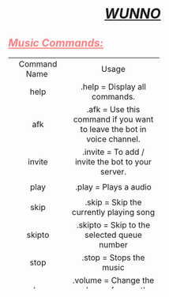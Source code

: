 <h1 style="text-align: center;"><span style="text-decoration: underline; color: ##ff8080;"><em>WUNNO</em></span></h1>
<h2 style="color: ##ff8080; text-align: left;"><span style="text-decoration: underline; color: #ff8080;"><em>Music Commands:</em></span></h2>
<table class="editorDemoTable" style="height: 468px; width: 482px;">
<tbody>
<tr style="height: 18px;">
<td style="height: 10px; width: 104px; text-align: center;">Command Name&nbsp;</td>
<td style="width: 169.6px; height: 10px; text-align: center;">Usage</td>
</tr>
<tr style="height: 18px;">
<td style="width: 104px; text-align: center; height: 18px;">help</td>
<td style="width: 169.6px; text-align: center; height: 18px;">.help = Display all commands.</td>
</tr>
<tr style="height: 34px;">
<td style="width: 104px; text-align: center; height: 34px;">afk</td>
<td style="width: 169.6px; text-align: center; height: 34px;">.afk =  Use this command if you want to leave the bot in voice channel.</td>
</tr>
<tr style="height: 52px;">
<td style="width: 104px; text-align: center; height: 52px;">invite</td>
<td style="width: 169.6px; text-align: center; height: 52px;">.invite = To add / invite the bot to your server.</td>
</tr>
<tr style="height: 36px;">
<td style="height: 24px; width: 104px; text-align: center;">play</td>
<td style="width: 169.6px; height: 24px; text-align: center;">.play = Plays a audio</td>
</tr>
<tr style="height: 22px;">
<td style="height: 17px; width: 104px; text-align: center;">skip</td>
<td style="width: 169.6px; height: 17px; text-align: center;">.skip = Skip the currently playing song</td>
</tr>
<tr style="height: 34px;">
<td style="width: 104px; text-align: center; height: 34px;">skipto</td>
<td style="width: 169.6px; text-align: center; height: 34px;">.skipto = Skip to the selected queue number</td>
</tr>
<tr style="height: 34px;">
<td style="width: 104px; text-align: center; height: 34px;">stop</td>
<td style="width: 169.6px; text-align: center; height: 34px;">.stop = Stops the music</td>
</tr>
<tr style="height: 26px;">
<td style="height: 24px; width: 104px; text-align: center;">volume</td>
<td style="width: 169.6px; height: 24px; text-align: center;">.volume = Change the volume of currently playing song.</td>
</tr>
<tr style="height: 18px;">
<td style="width: 104px; height: 10px; text-align: center;">join</td>
<td style="width: 169.6px; height: 10px; text-align: center;">.join = Joins a voice channel.</td>
</tr>
<tr style="height: 18px;">
<td style="width: 104px; height: 18px; text-align: center;">loop</td>
<td style="width: 169.6px; height: 18px; text-align: center;">.loop = Enables loop.</td>
</tr>
<tr style="height: 18px;">
<td style="width: 104px; height: 18px; text-align: center;">lyrics</td>
<td style="width: 169.6px; height: 18px; text-align: center;">.lyrics = Get lyrics for the currently playing song.</td>
</tr>
<tr style="height: 18px;">
<td style="width: 104px; height: 18px; text-align: center;">move</td>
<td style="width: 169.6px; height: 18px; text-align: center;">.move = Move songs around in the queue.</td>
</tr>
<tr style="height: 18px;">
<td style="width: 104px; height: 18px; text-align: center;">np</td>
<td style="width: 169.6px; height: 18px; text-align: center;">.np = Shows you the currently playing song.</td>
</tr>
<tr style="height: 18px;">
<td style="width: 104px; height: 18px; text-align: center;">pause</td>
<td style="width: 169.6px; height: 18px; text-align: center;">.pause = Pause the currently playing song.</td>
</tr>
<tr style="height: 18px;">
<td style="width: 104px; height: 18px; text-align: center;">playlist</td>
<td style="width: 169.6px; height: 18px; text-align: center;">.playlist = Plays a playlist.</td>
</tr>
<tr style="height: 17px;">
<td style="width: 104px; text-align: center; height: 17px;">queue</td>
<td style="width: 169.6px; text-align: center; height: 17px;">.queue = Shows the music queue.</td>
</tr>
<tr style="height: 17px;">
<td style="width: 104px; text-align: center; height: 17px;">remove</td>
<td style="width: 169.6px; text-align: center; height: 17px;">.remove = Remove a song from the queue.</td>
</tr>
<tr style="height: 18px;">
<td style="width: 104px; height: 18px; text-align: center;">resume</td>
<td style="width: 169.6px; height: 18px; text-align: center;">.resume = Resume the currently playing song.</td>
</tr>
<tr style="height: 17px;">
<td style="width: 104px; text-align: center; height: 17px;">search</td>
<td style="width: 169.6px; text-align: center; height: 17px;">.search = Search and select videos to play.</td>
</tr>
<tr style="height: 17px;">
<td style="width: 104px; text-align: center; height: 17px;">shuffle</td>
<td style="width: 169.6px; text-align: center; height: 17px;">.shuffle = Shuffle queue.</td>
</tr>
<tr style="height: 17px;">
<td style="width: 104px; text-align: center; height: 17px;">disconnect</td>
<td style="width: 169.6px; text-align: center; height: 17px;">.disconnect = Bot leaves the voice channel.</td>
</tr>
</tbody>
</table>
<h2>&nbsp;</h2
